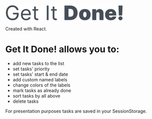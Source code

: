 <a href='https://monikabucholc.github.io/get-it-done/'><img src='https://github.com/monikabucholc/get-it-done/blob/main/src/images/Getitdone.svg' height="49" width="367"/></a>

Created with React.

# Get It Done! allows you to:
- add new tasks to the list
- set tasks' priority
- set tasks' start & end date
- add custom named labels
- change colors of the labels
- mark tasks as already done
- sort tasks by all above
- delete tasks

For presentation purposes tasks are saved in your SessionStorage.
